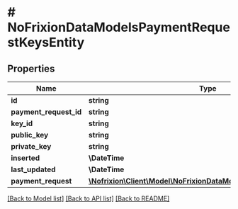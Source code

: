 # # NoFrixionDataModelsPaymentRequestKeysEntity

## Properties

Name | Type | Description | Notes
------------ | ------------- | ------------- | -------------
**id** | **string** |  | [optional]
**payment_request_id** | **string** |  | [optional]
**key_id** | **string** |  | [optional]
**public_key** | **string** |  | [optional]
**private_key** | **string** |  | [optional]
**inserted** | **\DateTime** |  | [optional]
**last_updated** | **\DateTime** |  | [optional]
**payment_request** | [**\Nofrixion\Client\Model\NoFrixionDataModelsPaymentRequestEntity**](NoFrixionDataModelsPaymentRequestEntity.md) |  | [optional]

[[Back to Model list]](../../README.md#models) [[Back to API list]](../../README.md#endpoints) [[Back to README]](../../README.md)
